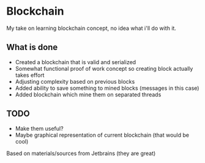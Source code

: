 # Blockchain
My take on learning blockchain concept, no idea what i'll do with it.

## What is done
- Created a blockchain that is valid and serialized
- Somewhat functional proof of work concept so creating block actually takes effort
- Adjusting complexity based on previous blocks
- Added ability to save something to mined blocks (messages in this case)
- Added blockchain which mine them on separated threads

## TODO
- Make them useful?
- Maybe graphical representation of current blockchain (that would be cool)


Based on materials/sources from Jetbrains (they are great)
